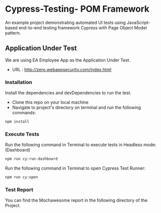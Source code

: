 # Cypress-Testing- POM Framework

An example project demonstrating automated UI tests using JavaScript-based end-to-end testing framework Cypress with Page Object Model pattern.

## Application Under Test

We are using EA Employee App as the Application Under Test.

- URL : http://zero.webappsecurity.com/index.html

### Installation

Install the dependencies and devDependencies to run the test.

- Clone this repo on your local machine
- Navigate to project's directory on terminal and run the following commands:

```sh
npm install
```

### Execute Tests

Run the following command in Terminal to execute tests in Headless mode: (Dashboard)

```sh
npm run cy:run-dashboard
```

Run the following command in Terminal to open Cypress Test Runner:

```sh
npm run cy:open
```

### Test Report

You can find the Mochawesome report in the following directory of the Project.
